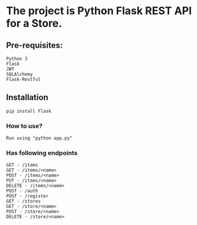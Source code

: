 # The project is Python Flask REST API for a Store.

## Pre-requisites:
	Python 3
	Flask
	JWT
	SQLAlchemy
	Flask-Restful

## Installation
	pip install Flask

### How to use?
	Run using "python app.py"

### Has following endpoints

	GET - /items
	GET - /items/<name>
	POST - /items/<name>
	PUT - /items/<name>
	DELETE - /items/<name>
	POST - /auth
	POST - /register
	GET - /stores
	GET - /store/<name>
	POST - /store/<name>
	DELETE - /store/<name>
